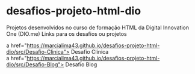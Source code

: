 # desafios-projeto-html-dio
Projetos desenvolvidos no curso de formação HTML da Digital Innovation One (DIO.me)
Links para os desafios ou projetos

a href="https://marcialima43.github.io/desafios-projeto-html-dio/src/Desafio-Clinica"> Desafio Clinica </a></br>
a href="https://marcialima43.github.io/desafios-projeto-html-dio/src/Desafio-Blog"> Desafio Blog </a></br>
 
